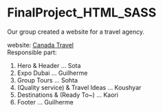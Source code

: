 # FinalProject_HTML_SASS

Our group created a website for a travel agency.</br>

website: [Canada Travel](https://k-e-r.github.io/FinalProject_HTML_SASS/)</br>
Responsible part:</br>

1. Hero & Header ... Sota
2. Expo Dubai ... Guilherme 
3. Group Tours ... Sohta
4. (Quality service) & Travel Ideas ... Koushyar
5. Destinations & (Ready To~) ... Kaori
6. Footer ... Guilherme
